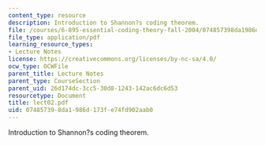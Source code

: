 ```yaml
---
content_type: resource
description: Introduction to Shannon?s coding theorem.
file: /courses/6-895-essential-coding-theory-fall-2004/074857398da1986d173fe74fd902aab0_lect02.pdf
file_type: application/pdf
learning_resource_types:
- Lecture Notes
license: https://creativecommons.org/licenses/by-nc-sa/4.0/
ocw_type: OCWFile
parent_title: Lecture Notes
parent_type: CourseSection
parent_uid: 26d174dc-3cc5-30d8-1243-142ac6dc6d53
resourcetype: Document
title: lect02.pdf
uid: 07485739-8da1-986d-173f-e74fd902aab0
---
```

Introduction to Shannon?s coding theorem.